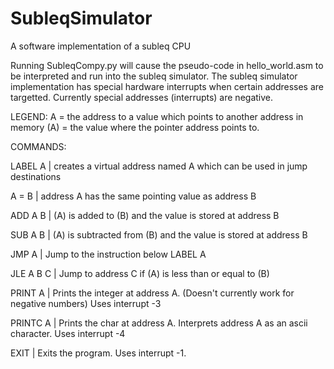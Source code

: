 # SubleqSimulator
A software implementation of a subleq CPU

Running SubleqCompy.py will cause the pseudo-code in hello_world.asm to be interpreted and run into the subleq simulator.
The subleq simulator implementation has special hardware interrupts when certain addresses are targetted. Currently special addresses (interrupts) are negative.

LEGEND:
A = the address to a value which points to another address in memory
(A) = the value where the pointer address points to.

COMMANDS:

LABEL A   | creates a virtual address named A which can be used in jump destinations

A = B     | address A has the same pointing value as address B

ADD A B   | (A) is added to (B) and the value is stored at address B

SUB A B   | (A) is subtracted from (B) and the value is stored at address B

JMP A     | Jump to the instruction below LABEL A

JLE A B C | Jump to address C if (A) is less than or equal to (B)

PRINT A   | Prints the integer at address A. (Doesn't currently work for negative numbers) Uses interrupt -3

PRINTC A  | Prints the char at address A. Interprets address A as an ascii character. Uses interrupt -4

EXIT      | Exits the program. Uses interrupt -1.
